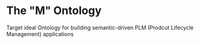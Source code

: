 The "M" Ontology
==
Target ideal Ontology for building semantic-driven PLM (Prodcut Lifecycle Management) applications
